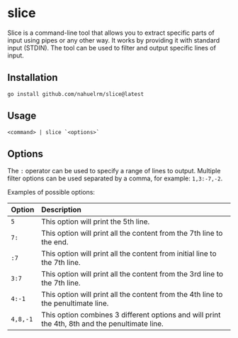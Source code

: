 # slice

Slice is a command-line tool that allows you to extract specific parts of input using pipes or any other way. It works by providing it with standard input (STDIN). The tool can be used to filter and output specific lines of input.

## Installation

```
go install github.com/nahuelrm/slice@latest
```

## Usage

```
<command> | slice `<options>`
```

## Options

The `:` operator can be used to specify a range of lines to output. Multiple filter options can be used separated by a comma, for example: `1,3:-7,-2`.

Examples of possible options:

| Option | Description |
| :--- | :--- |
| `5` | This option will print the 5th line.
| `7:` | This option will print all the content from the 7th line to the end.
| `:7` | This option will print all the content from initial line to the 7th line.
| `3:7` | This option will print all the content from the 3rd line to the 7th line.
| `4:-1` | This option will print all the content from the 4th line to the penultimate line.
| `4,8,-1` | This option combines 3 different options and will print the 4th, 8th and the penultimate line.
